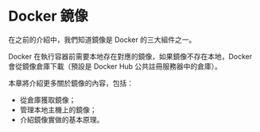 # Docker 鏡像

在之前的介紹中，我們知道鏡像是 Docker 的三大組件之一。

Docker 在執行容器前需要本地存在對應的鏡像，如果鏡像不存在本地，Docker 會從鏡像倉庫下載（預設是 Docker Hub 公共註冊服務器中的倉庫）。

本章將介紹更多關於鏡像的內容，包括：
* 從倉庫獲取鏡像；
* 管理本地主機上的鏡像；
* 介紹鏡像實做的基本原理。
